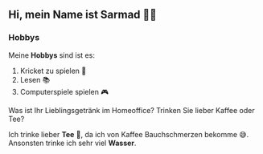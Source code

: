 ## Hi, mein Name ist Sarmad 👋🏾

### Hobbys
Meine **Hobbys** sind ist es:
1. Kricket zu spielen 🏏
2. Lesen 📚
3. Computerspiele spielen 🎮

Was ist Ihr Lieblingsgetränk im Homeoffice? Trinken Sie lieber Kaffee oder Tee?

Ich trinke lieber **Tee** 🍵, da ich von Kaffee Bauchschmerzen bekomme 😅. Ansonsten trinke ich sehr viel **Wasser**. 
